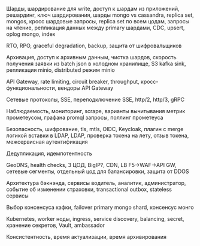 
Шарды, шардирование для write, доступ к шардам из приложений, решардинг, ключ шардирования, шарды mongo vs cassandra, replica set, mongos, кросс шардовые запросы, replica set по всем цодам, запросы на чтение, репликация данных между primary шардами, CDC, upsert, oplog mongo, index

RTO, RPO, graceful degradation, backup, защита от шифровальщиков

Архивация, доступ к архивным данным, чистка шардов, скорость получения заявки из batch json в холодном хранилище, S3 kafka sink, репликация minio, distributed режим minio

API Gateway, rate limiting, circuit breaker, throughput, кросс-функциональности, вендоры API Gateway

Сетевые протоколы, SSE, переподключение SSE, http/2, http/3, gRPC

Наблюдаемость, мониторинг, scrape, варианты вычитывания метрик прометеусом, графана promql запросы, поллинг прометеуса

Безопасность, шифрование, tls, mtls, OIDC, Keycloak, плагин с merge логикой вставки в LDAP, LDAP, проверка токена на лету, отзыв токена, межсервисная аутентификация

Дедупликация, идемпотентность

GeoDNS, health checks, 3 ЦОД, BigIP?, CDN, LB F5->WAF->API GW, сетевые сегменты, отдельный цод для балансировки, защита от DDOS

Архитектура бэкнэнда, сервисы водитель, аналитик, администратор, событие об изменении страховки, transactional outbox, stateless сервисы

Выбор консенсуса кафки, failover primary mongo shard, консенсус монго

Kubernetes, worker ноды, ingress, service discovery, balancing, secret, хранение секретов, Vault, ambassador

Консистентность, время актуализации, время архивирования
